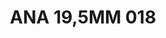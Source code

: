---
title: ANA 19,5MM 018
date: 
draft: false

# descripcion
description : Anillo de plata 925 y nácar

materials: Plata 925

color: 

dimensions: 19.5mm diámetro

code: 05-29-1284

type: "Anillos"

categories: []

price: $10.060,00

price_eftvo: $8.550,00

# Images
# first image will be shown in the product page
images:
  # - image: "images/path_to_image"
  # La ubicacion de las imagenes es imagenes/Anillos/Anillos.Nácar/05-29-1284-ana-19,5mm-018

---